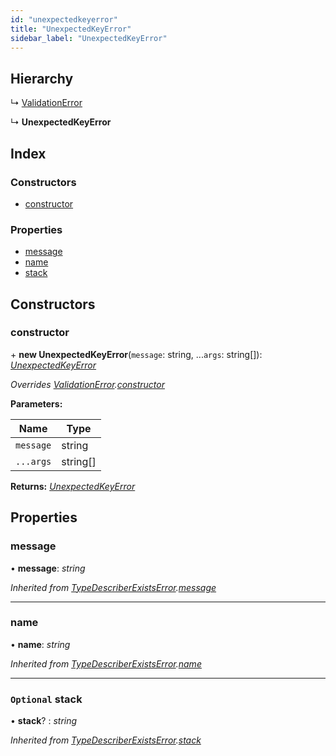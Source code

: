 ```yaml
---
id: "unexpectedkeyerror"
title: "UnexpectedKeyError"
sidebar_label: "UnexpectedKeyError"
---
```


## Hierarchy

  ↳ [ValidationError](validationerror.md)

  ↳ **UnexpectedKeyError**

## Index

### Constructors

* [constructor](unexpectedkeyerror.md#constructor)

### Properties

* [message](unexpectedkeyerror.md#message)
* [name](unexpectedkeyerror.md#name)
* [stack](unexpectedkeyerror.md#optional-stack)

## Constructors

###  constructor

\+ **new UnexpectedKeyError**(`message`: string, ...`args`: string[]): *[UnexpectedKeyError](unexpectedkeyerror.md)*

*Overrides [ValidationError](validationerror.md).[constructor](validationerror.md#constructor)*

**Parameters:**

Name | Type |
------ | ------ |
`message` | string |
`...args` | string[] |

**Returns:** *[UnexpectedKeyError](unexpectedkeyerror.md)*

## Properties

###  message

• **message**: *string*

*Inherited from [TypeDescriberExistsError](typedescriberexistserror.md).[message](typedescriberexistserror.md#message)*

___

###  name

• **name**: *string*

*Inherited from [TypeDescriberExistsError](typedescriberexistserror.md).[name](typedescriberexistserror.md#name)*

___

### `Optional` stack

• **stack**? : *string*

*Inherited from [TypeDescriberExistsError](typedescriberexistserror.md).[stack](typedescriberexistserror.md#optional-stack)*
